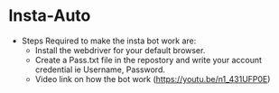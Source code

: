 # Insta-Auto
* Steps Required to make the insta bot work are:
  * Install the webdriver for your default browser.
  * Create a Pass.txt file in the repostory and write your account credential ie Username, Password.
  * Video link on how the bot work (https://youtu.be/n1_431UFP0E)
